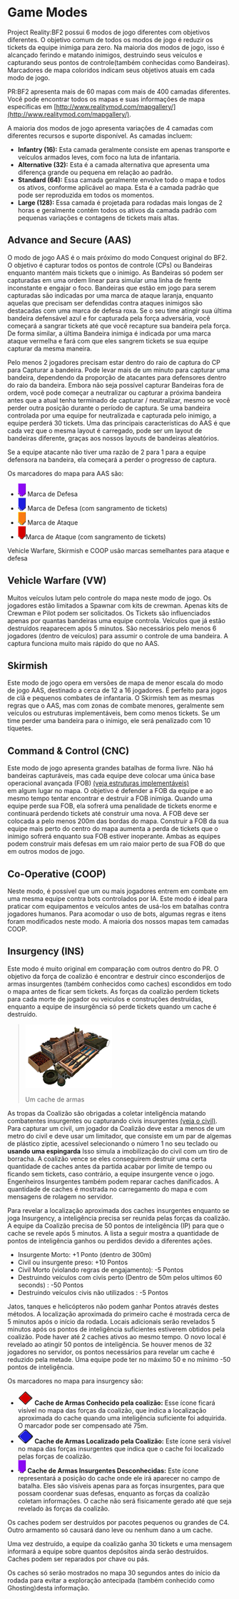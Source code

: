 # Game Modes

Project Reality:BF2 possui 6 modos de jogo diferentes com objetivos diferentes. O objetivo comum de todos os modos de jogo é reduzir os tickets da equipe inimiga para zero. Na maioria dos modos de jogo, isso é alcançado ferindo e matando inimigos, destruindo seus veículos e capturando seus pontos de controle\(também conhecidas como Bandeiras). Marcadores de mapa coloridos indicam seus objetivos atuais em cada modo de jogo.

PR:BF2 apresenta mais de 60 mapas com mais de 400 camadas diferentes. Você pode encontrar todos os mapas e suas informações de mapa específicas em [http://www.realitymod.com/mapgallery/](http://www.realitymod.com/mapgallery/).

A maioria dos modos de jogo apresenta variações de 4 camadas com diferentes recursos e suporte disponível. As camadas incluem:

* **Infantry \(16\):** Esta camada geralmente consiste em apenas transporte e veículos armados leves, com foco na luta de infantaria.
* **Alternative \(32\):** Esta é a camada alternativa que apresenta uma diferença grande ou pequena em relação ao padrão.
* **Standard \(64\):** Essa camada geralmente envolve todo o mapa e todos os ativos, conforme aplicável ao mapa. Esta é a camada padrão que pode ser reproduzida em todos os momentos. 
* **Large \(128\):** Essa camada é projetada para rodadas mais longas de 2 horas e geralmente contém todos os ativos da camada padrão com pequenas variações e contagens de tickets mais altas.

## Advance and Secure \(AAS\)

O modo de jogo AAS é o mais próximo do modo Conquest original do BF2. O objetivo é capturar todos os pontos de controle \(CPs\) ou Bandeiras enquanto mantém mais tickets que o inimigo. As Bandeiras só podem ser capturadas em uma ordem linear para simular uma linha de frente inconstante e engajar o foco. Bandeiras que estão em jogo para serem capturadas são indicadas por uma marca de ataque laranja, enquanto aquelas que precisam ser defendidas contra ataques inimigos são destacadas com uma marca de defesa roxa. Se o seu time atingir sua última bandeira defensável azul e for capturada pela força adversária, você começará a sangrar tickets até que você recapture sua bandeira pela força. De forma similar, a última Bandeira inimiga é indicada por uma marca ataque vermelha e fará com que eles sangrem tickets se sua equipe capturar da mesma maneira.

Pelo menos 2 jogadores precisam estar dentro do raio de captura do CP para Capturar a bandeira. Pode levar mais de um minuto para capturar uma bandeira, dependendo da proporção de atacantes para defensores dentro do raio da bandeira. Embora não seja possível capturar Bandeiras fora de ordem, você pode começar a neutralizar ou capturar a próxima bandeira antes que a atual tenha terminado de capturar / neutralizar, mesmo se você perder outra posição durante o período de captura. Se uma bandeira controlada por uma equipe for neutralizada e capturada pelo inimigo, a equipe perderá 30 tickets. Uma das principais características do AAS é que cada vez que o mesma layout é carregado, pode ser um layout de bandeiras diferente, graças aos nossos layouts de bandeiras aleatórios.

Se a equipe atacante não tiver uma razão de 2 para 1 para a equipe defensora na bandeira, ela começará a perder o progresso de captura.

Os marcadores do mapa para AAS são:

* ![](../assets/defend.png) Marca de Defesa
* ![](../assets/defend%20bleed.png) Marca de Defesa \(com sangramento de tickets\) 
* ![](../assets/attack_bleed.png) Marca de Ataque
* ![](../assets/attack.png)Marca de Ataque \(com sangramento de tickets\)

Vehicle Warfare, Skirmish e COOP usão marcas semelhantes para ataque e defesa

## Vehicle Warfare \(VW\)

Muitos veículos lutam pelo controle do mapa neste modo de jogo. Os jogadores estão limitados a Spawnar com kits de crewman. Apenas kits de Crewman e Pilot podem ser solicitados. Os Tickets são influenciados apenas por quantas bandeiras uma equipe controla. Veículos que já estão destruídos reaparecem após 5 minutos. São necessários pelo menos 6 jogadores \(dentro de veículos\)  para assumir o controle de uma bandeira. A captura funciona muito mais rápido do que no AAS.

## Skirmish

Este modo de jogo opera em versões de mapa de menor escala do modo de jogo AAS, destinado a cerca de 12 a 16 jogadores. É perfeito para jogos de clã e pequenos combates de infantaria. O Skirmish tem as mesmas regras que o AAS, mas com zonas de combate menores, geralmente sem veículos ou estruturas implementáveis, bem como menos tickets. Se um time perder uma bandeira para o inimigo, ele será penalizado com 10 tíquetes.

## Command & Control \(CNC\)

Este modo de jogo apresenta grandes batalhas de forma livre. Não há bandeiras capturáveis, mas cada equipe deve colocar uma única base operacional avançada \(FOB\) [\(veja estruturas implementáveis\)](the_squad_leader.md#deployable-structures)  
em algum lugar no mapa. O objetivo é defender a FOB da equipe e ao mesmo tempo tentar encontrar e destruir a FOB inimiga. Quando uma equipe perde sua FOB, ela sofrerá uma penalidade de tickets enorme e continuará perdendo tickets até construir uma nova. A FOB deve ser colocada a pelo menos 200m das bordas do mapa. Construir a FOB da sua equipe mais perto do centro do mapa aumenta a perda de tickets que o inimigo sofrerá enquanto sua FOB estiver inoperante. Ambas as equipes podem construir mais defesas em um raio maior perto de sua FOB do que em outros modos de jogo.

## Co-Operative \(COOP\)

Neste modo, é possível que um ou mais jogadores entrem em combate em uma mesma  equipe contra bots controlados por IA. Este modo é ideal para praticar com equipamentos e veículos antes de usá-los em batalhas contra jogadores humanos. Para acomodar o uso de bots, algumas regras e itens foram modificados neste modo. A maioria dos nossos mapas tem camadas COOP.

## Insurgency \(INS\)

Este modo é muito original em comparação com outros dentro do PR. O objetivo da força de coalizão é encontrar e destruir cinco esconderijos de armas insurgentes \(também conhecidos como caches\) escondidos em todo o mapa antes de ficar sem tickets. As forças da coalizão perdem tickets para cada morte de jogador ou veiculos e construções destruídas, enquanto a equipe de insurgência só perde tickets quando um cache é destruído.

> ![](../assets/weaponcache.png)
>
> Um cache de armas

As tropas da Coalizão são obrigadas a coletar inteligência matando combatentes insurgentes ou capturando civis insurgentes [\(veja o civil\)](the_civilian.md). Para capturar um civil, um jogador da Coalizão deve estar a menos de um metro do civil e deve usar um limitador, que consiste em um par de algemas de plástico ziptie, acessível selecionando o número 1 no seu teclado ou **usando uma espingarda** Isso simula a imobilização do civil com um tiro de borracha. A coalizão vence se eles conseguirem destruir uma certa quantidade de caches antes da partida acabar por limite de tempo ou ficando sem tickets, caso contrário, a equipe insurgente vence o jogo. Engenheiros Insurgentes também podem reparar caches danificados. A quantidade de caches é mostrada no carregamento do mapa e com mensagens de rolagem no servidor.

Para revelar a localização aproximada dos caches insurgentes enquanto se joga Insurgency, a inteligência precisa ser reunida pelas forças da coalizão. A equipe da Coalizão precisa de 50 pontos de inteligência \(IP\) para que o cache se revele após 5 minutos. A lista a seguir mostra a quantidade de pontos de inteligência ganhos ou perdidos devido a diferentes ações.

* Insurgente Morto: +1 Ponto \(dentro de 300m\)
* Civil ou insurgente preso: +10 Pontos
* Civil Morto \(violando regras de engajamento\): -5 Pontos
* Destruindo veículos com civis perto \(Dentro de 50m pelos ultimos 60 seconds\) : -50 Pontos
* Destruindo veículos civis não utilizados : -5 Pontos

Jatos, tanques e helicópteros não podem ganhar Pontos através destes métodos. A localização aproximada do primeiro cache é mostrada cerca de 5 minutos após o início da rodada. Locais adicionais serão revelados 5 minutos após os pontos de inteligência suficientes estiverem obtidos pela coalizão. Pode haver até 2 caches ativos ao mesmo tempo. O novo local é revelado ao atingir 50 pontos de inteligência. Se houver menos de 32 jogadores no servidor, os pontos necessários para revelar um cache é reduzido pela metade. Uma equipe pode ter no máximo 50 e no mínimo -50 pontos de inteligência.

Os marcadores no mapa para insurgency são:

* ![](../assets/cache.png) **Cache de Armas Conhecido pela coalizão:** Esse ícone ficará visível no mapa das forças da coalizão, que indica a localização aproximada do cache quando uma inteligência suficiente foi adquirida. O marcador pode ser compensado até 75m.
* ![](../assets/unknown%20weapon%20cache.png) **Cache de Armas Localizado pela Coalizão:** Este ícone será visível no mapa das forças insurgentes que indica que o cache foi localizado pelas forças de coalizão.
* ![](../assets/unknown%20cache.png) **Cache de Armas Insurgentes Desconhecidas:** Este ícone representará a posição do cache onde ele irá aparecer no campo de batalha. Eles são visíveis apenas para as forças insurgentes, para que possam coordenar suas defesas, enquanto as forças da coalizão coletam informações. O cache não será fisicamente gerado até que seja revelado às forças da coalizão.

Os caches podem ser destruídos por pacotes pequenos ou grandes de C4. Outro armamento só causará dano leve ou nenhum dano a um cache.

Uma vez destruído, a equipe da coalizão ganha 30 tickets e uma mensagem informará a equipe sobre quantos depósitos ainda serão destruídos. Caches podem ser reparados por chave ou pás.

Os caches só serão mostrados no mapa 30 segundos antes do início da rodada para evitar a exploração antecipada \(também conhecido como Ghosting\)desta informação.

